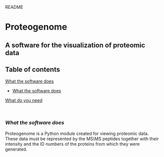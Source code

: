README
# Proteogenome
## A software for the visualization of proteomic data

## Table of contents
[What the software does](#what) </br>
- [What the software does](#what) </br>

[What do you need](#need)

<a name="what" style="font-size:11px"/></a></br>
### ***What the software does***
Proteogenome is a Python module created for viewing proteomic data. These data must be represented by the MS\MS peptides together with their intensity and the ID numbers of the proteins from which they were generated.

